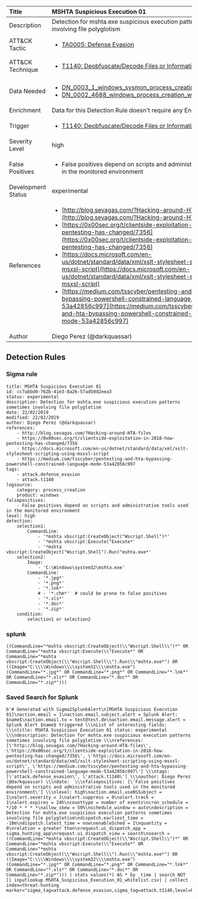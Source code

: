 | Title                | MSHTA Suspicious Execution 01                                                                                                                                                 |
|:---------------------|:------------------------------------------------------------------------------------------------------------------------------------------------------------|
| Description          | Detection for mshta.exe suspicious execution patterns sometimes involving file polyglotism                                                                                                                                           |
| ATT&amp;CK Tactic    |  <ul><li>[TA0005: Defense Evasion](https://attack.mitre.org/tactics/TA0005)</li></ul>  |
| ATT&amp;CK Technique | <ul><li>[T1140: Deobfuscate/Decode Files or Information](https://attack.mitre.org/techniques/T1140)</li></ul>  |
| Data Needed          | <ul><li>[DN_0003_1_windows_sysmon_process_creation](../Data_Needed/DN_0003_1_windows_sysmon_process_creation.md)</li><li>[DN_0002_4688_windows_process_creation_with_commandline](../Data_Needed/DN_0002_4688_windows_process_creation_with_commandline.md)</li></ul>  |
| Enrichment           |  Data for this Detection Rule doesn't require any Enrichments.  |
| Trigger              | <ul><li>[T1140: Deobfuscate/Decode Files or Information](../Triggers/T1140.md)</li></ul>  |
| Severity Level       | high |
| False Positives      | <ul><li>False positives depend on scripts and administrative tools used in the monitored environment</li></ul>  |
| Development Status   | experimental |
| References           | <ul><li>[http://blog.sevagas.com/?Hacking-around-HTA-files](http://blog.sevagas.com/?Hacking-around-HTA-files)</li><li>[https://0x00sec.org/t/clientside-exploitation-in-2018-how-pentesting-has-changed/7356](https://0x00sec.org/t/clientside-exploitation-in-2018-how-pentesting-has-changed/7356)</li><li>[https://docs.microsoft.com/en-us/dotnet/standard/data/xml/xslt-stylesheet-scripting-using-msxsl-script](https://docs.microsoft.com/en-us/dotnet/standard/data/xml/xslt-stylesheet-scripting-using-msxsl-script)</li><li>[https://medium.com/tsscyber/pentesting-and-hta-bypassing-powershell-constrained-language-mode-53a42856c997](https://medium.com/tsscyber/pentesting-and-hta-bypassing-powershell-constrained-language-mode-53a42856c997)</li></ul>  |
| Author               | Diego Perez (@darkquassar) |


## Detection Rules

### Sigma rule

```
title: MSHTA Suspicious Execution 01
id: cc7abbd0-762b-41e3-8a26-57ad50d2eea3
status: experimental
description: Detection for mshta.exe suspicious execution patterns sometimes involving file polyglotism
date: 22/02/2019
modified: 22/02/2019
author: Diego Perez (@darkquassar)
references:
    - http://blog.sevagas.com/?Hacking-around-HTA-files
    - https://0x00sec.org/t/clientside-exploitation-in-2018-how-pentesting-has-changed/7356
    - https://docs.microsoft.com/en-us/dotnet/standard/data/xml/xslt-stylesheet-scripting-using-msxsl-script
    - https://medium.com/tsscyber/pentesting-and-hta-bypassing-powershell-constrained-language-mode-53a42856c997
tags:
    - attack.defense_evasion
    - attack.t1140
logsource:
    category: process_creation
    product: windows
falsepositives: 
    - False positives depend on scripts and administrative tools used in the monitored environment
level: high
detection:
    selection1:
        CommandLine: 
            - '*mshta vbscript:CreateObject("Wscript.Shell")*'
            - '*mshta vbscript:Execute("Execute*'
            - '*mshta vbscript:CreateObject("Wscript.Shell").Run("mshta.exe*'
    selection2:
        Image:
            - 'C:\Windows\system32\mshta.exe'
        CommandLine: 
            - '*.jpg*'
            - '*.png*'
            - '*.lnk*'
            # - '*.chm*'  # could be prone to false positives
            - '*.xls*'
            - '*.doc*'
            - '*.zip*'
    condition:
        selection1 or selection2

```





### splunk
    
```
((CommandLine="*mshta vbscript:CreateObject(\\"Wscript.Shell\\")*" OR CommandLine="*mshta vbscript:Execute(\\"Execute*" OR CommandLine="*mshta vbscript:CreateObject(\\"Wscript.Shell\\").Run(\\"mshta.exe*") OR ((Image="C:\\\\Windows\\\\system32\\\\mshta.exe") (CommandLine="*.jpg*" OR CommandLine="*.png*" OR CommandLine="*.lnk*" OR CommandLine="*.xls*" OR CommandLine="*.doc*" OR CommandLine="*.zip*")))
```






### Saved Search for Splunk

```
b'# Generated with Sigma2SplunkAlert\n[MSHTA Suspicious Execution 01]\naction.email = 1\naction.email.subject.alert = Splunk Alert: $name$\naction.email.to = test@test.de\naction.email.message.alert = Splunk Alert $name$ triggered \\\nList of interesting fields:   \\\ntitle: MSHTA Suspicious Execution 01 status: experimental \\\ndescription: Detection for mshta.exe suspicious execution patterns sometimes involving file polyglotism \\\nreferences: [\'http://blog.sevagas.com/?Hacking-around-HTA-files\', \'https://0x00sec.org/t/clientside-exploitation-in-2018-how-pentesting-has-changed/7356\', \'https://docs.microsoft.com/en-us/dotnet/standard/data/xml/xslt-stylesheet-scripting-using-msxsl-script\', \'https://medium.com/tsscyber/pentesting-and-hta-bypassing-powershell-constrained-language-mode-53a42856c997\'] \\\ntags: [\'attack.defense_evasion\', \'attack.t1140\'] \\\nauthor: Diego Perez (@darkquassar) \\\ndate:  \\\nfalsepositives: [\'False positives depend on scripts and administrative tools used in the monitored environment\'] \\\nlevel: high\naction.email.useNSSubject = 1\nalert.severity = 1\nalert.suppress = 0\nalert.track = 1\nalert.expires = 24h\ncounttype = number of events\ncron_schedule = */10 * * * *\nallow_skew = 50%\nschedule_window = auto\ndescription = Detection for mshta.exe suspicious execution patterns sometimes involving file polyglotism\ndispatch.earliest_time = -10m\ndispatch.latest_time = now\nenableSched = 1\nquantity = 0\nrelation = greater than\nrequest.ui_dispatch_app = sigma_hunting_app\nrequest.ui_dispatch_view = search\nsearch = ((CommandLine="*mshta vbscript:CreateObject(\\"Wscript.Shell\\")*" OR CommandLine="*mshta vbscript:Execute(\\"Execute*" OR CommandLine="*mshta vbscript:CreateObject(\\"Wscript.Shell\\").Run(\\"mshta.exe*") OR ((Image="C:\\\\Windows\\\\system32\\\\mshta.exe") (CommandLine="*.jpg*" OR CommandLine="*.png*" OR CommandLine="*.lnk*" OR CommandLine="*.xls*" OR CommandLine="*.doc*" OR CommandLine="*.zip*"))) | stats values(*) AS * by _time | search NOT [| inputlookup MSHTA_Suspicious_Execution_01_whitelist.csv] | collect index=threat-hunting marker="sigma_tag=attack.defense_evasion,sigma_tag=attack.t1140,level=high"\n\n\n'
```
